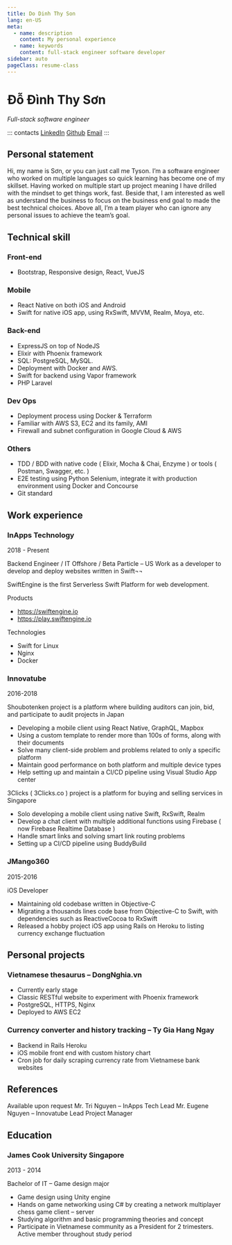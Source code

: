 ```yaml
---
title: Do Dinh Thy Son
lang: en-US
meta:
  - name: description
    content: My personal experience
  - name: keywords
    content: full-stack engineer software developer
sidebar: auto
pageClass: resume-class
---
```

<h1 class='display'> Đỗ Đình Thy Sơn </h1>
<div class='subtitle'><em>Full-stack software engineer</em></div>

::: contacts
[LinkedIn](https://www.linkedin.com/in/đỗ-đình-thy-sơn-532b7886)
[Github](https://github.com/doraeminemon)
[Email](mailto:dodinhthyson@gmail.com)
:::

## Personal statement
Hi, my name is Sơn, or you can just call me Tyson. I’m a software engineer who worked on multiple languages so quick learning has become one of my skillset. Having worked on multiple start up project meaning I have drilled with the mindset to get things work, fast. Beside that, I am interested as well as understand the business to focus on the business end goal to made the best technical choices. Above all, I’m a team player who can ignore any personal issues to achieve the team’s goal.
## Technical skill
### Front-end
- Bootstrap, Responsive design, React, VueJS
### Mobile
- React Native on both iOS and Android
-	Swift for native iOS app, using RxSwift, MVVM, Realm, Moya, etc.
### Back-end
-	ExpressJS on top of NodeJS
-	Elixir with Phoenix framework
-	SQL: PostgreSQL, MySQL.
-	Deployment with Docker and AWS.
-	Swift for backend using Vapor framework
-	PHP Laravel
### Dev Ops
-	Deployment process using Docker & Terraform
-	Familiar with AWS S3, EC2 and its family, AMI
-	Firewall and subnet configuration in Google Cloud & AWS
### Others
-	TDD / BDD with native code ( Elixir, Mocha & Chai, Enzyme ) or tools ( Postman, Swagger, etc. )
-	E2E testing using Python Selenium, integrate it with production environment using Docker and Concourse
-	Git standard

## Work experience
### InApps Technology
2018 - Present

Backend Engineer / IT Offshore / Beta Particle – US
Work as a developer to develop and deploy websites written in Swift¬¬

SwiftEngine is the first Serverless Swift Platform for web development.

Products
  -	https://swiftengine.io
  -	https://play.swiftengine.io

Technologies
  -	Swift for Linux
  -	Nginx
  -	Docker

### Innovatube
2016-2018

Shoubotenken project is a platform where building auditors can join, bid, and participate to audit projects in Japan
-	Developing a mobile client using React Native, GraphQL, Mapbox
-	Using a custom template to render more than 100s of forms, along with their documents
-	Solve many client-side problem and problems related to only a specific platform
-	Maintain good performance on both platform and multiple device types
-	Help setting up and maintain a CI/CD pipeline using Visual Studio App center

3Clicks ( 3Clicks.co ) project is a platform for buying and selling services in Singapore
-	Solo developing a mobile client using native Swift, RxSwift, Realm
-	Develop a chat client with multiple additional functions using Firebase ( now Firebase Realtime Database )
-	Handle smart links and solving smart link routing problems
-	Setting up a CI/CD pipeline using BuddyBuild
### JMango360
2015-2016

iOS Developer
-	Maintaining old codebase written in Objective-C
-	Migrating a thousands lines code base from Objective-C to Swift, with dependencies such as ReactiveCocoa to RxSwift
-	Released a hobby project iOS app using Rails on Heroku to listing currency exchange fluctuation

## Personal projects

### Vietnamese thesaurus – DongNghia.vn
-	Currently early stage
-	Classic RESTful website to experiment with Phoenix framework
-	PostgreSQL, HTTPS, Nginx
-	Deployed to AWS EC2

### Currency converter and history tracking – Ty Gia Hang Ngay
-	Backend in Rails Heroku
-	iOS mobile front end with custom history chart
-	Cron job for daily scraping currency rate from Vietnamese bank websites

## References
Available upon request
Mr. Tri Nguyen – InApps Tech Lead
Mr. Eugene Nguyen – Innovatube Lead Project Manager

## Education
### James Cook University Singapore
2013 - 2014

Bachelor of IT – Game design major
-	Game design using Unity engine
-	Hands on game networking using C# by creating a network multiplayer chess game client – server
-	Studying algorithm and basic programming theories and concept
-	Participate in Vietnamese community as a President for 2 trimesters. Active member throughout study period


